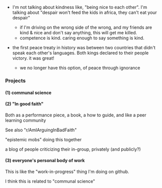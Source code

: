 - I'm not talking about kindness like, "being nice to each other". I'm talking about "despair won't feed the kids in africa, they can't eat your despair"
	- if I'm driving on the wrong side of the wrong, and my friends are kind & nice and don't say anything, this will get me killed. 
	- competence is kind. caring enough to say something is kind.


- the first peace treaty in history was between two countries that didn't speak each other's languages. Both kings declared to their people victory. it was great!
	- we no longer have this option, of peace through ignorance

	
### Projects

#### (1) communal science 


#### (2) "In good faith"

Both as a performance piece, a book, a how to guide, and like a peer learning community

See also "r/AmIArguingInBadFaith"

"epistemic mobs" doing this together

a blog of people criticizing their in-group, privately (and publicly?)

#### (3) everyone's personal body of work

This is like the "work-in-progress" thing I'm doing on github.

I think this is related to "communal science"

